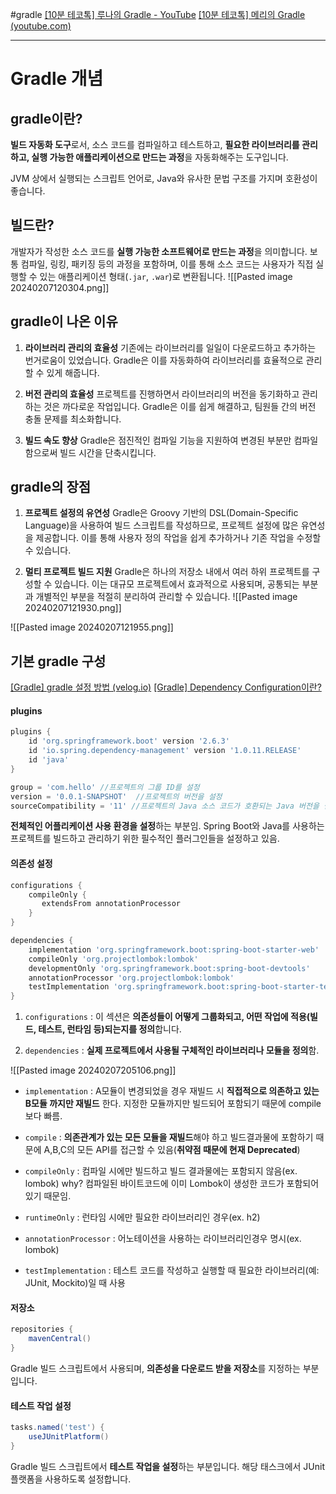 #gradle
[[10분 테코톡] 루나의 Gradle - YouTube](https://www.youtube.com/watch?v=ntOH2bWLWQs&ab_channel=%EC%9A%B0%EC%95%84%ED%95%9C%ED%85%8C%ED%81%AC)
[[10분 테코톡] 메리의 Gradle (youtube.com)](https://www.youtube.com/watch?v=V4knLFDG-ZM&ab_channel=%EC%9A%B0%EC%95%84%ED%95%9C%ED%85%8C%ED%81%AC)

-----

# Gradle 개념
## gradle이란?
**빌드 자동화 도구**로서, 소스 코드를 컴파일하고 테스트하고, **필요한 라이브러리를 관리하고, 실행 가능한 애플리케이션으로 만드는 과정**을 자동화해주는 도구입니다.

JVM 상에서 실행되는 스크립트 언어로, Java와 유사한 문법 구조를 가지며 호환성이 좋습니다.


## 빌드란?
개발자가 작성한 소스 코드를 **실행 가능한 소프트웨어로 만드는 과정**을 의미합니다. 
보통 컴파일, 링킹, 패키징 등의 과정을 포함하며, 이를 통해 소스 코드는 사용자가 직접 실행할 수 있는 애플리케이션 형태(`.jar`, `.war`)로 변환됩니다.
![[Pasted image 20240207120304.png]]


## gradle이 나온 이유
1. **라이브러리 관리의 효율성**
기존에는 라이브러리를 일일이 다운로드하고 추가하는 번거로움이 있었습니다. Gradle은 이를 자동화하여 라이브러리를 효율적으로 관리할 수 있게 해줍니다.

2. **버전 관리의 효율성**
프로젝트를 진행하면서 라이브러리의 버전을 동기화하고 관리하는 것은 까다로운 작업입니다. Gradle은 이를 쉽게 해결하고, 팀원들 간의 버전 충돌 문제를 최소화합니다.

3. **빌드 속도 향상**
Gradle은 점진적인 컴파일 기능을 지원하여 변경된 부분만 컴파일함으로써 빌드 시간을 단축시킵니다.


## gradle의 장점
1. **프로젝트 설정의 유연성**
Gradle은 Groovy 기반의 DSL(Domain-Specific Language)을 사용하여 빌드 스크립트를 작성하므로, 프로젝트 설정에 많은 유연성을 제공합니다. 이를 통해 사용자 정의 작업을 쉽게 추가하거나 기존 작업을 수정할 수 있습니다.

2. **멀티 프로젝트 빌드 지원**
Gradle은 하나의 저장소 내에서 여러 하위 프로젝트를 구성할 수 있습니다. 이는 대규모 프로젝트에서 효과적으로 사용되며, 공통되는 부분과 개별적인 부분을 적절히 분리하여 관리할 수 있습니다.
![[Pasted image 20240207121930.png]]

![[Pasted image 20240207121955.png]]


## 기본 gradle 구성
[[Gradle] gradle 설정 방법 (velog.io)](https://velog.io/@iniestar/gradle-tutorial)
[[Gradle] Dependency Configuration이란?](https://ttl-blog.tistory.com/1272)

#### plugins
```gradle
plugins {  
    id 'org.springframework.boot' version '2.6.3'  
    id 'io.spring.dependency-management' version '1.0.11.RELEASE'  
    id 'java'  
}

group = 'com.hello' //프로젝트의 그룹 ID를 설정
version = '0.0.1-SNAPSHOT'  //프로젝트의 버전을 설정
sourceCompatibility = '11' //프로젝트의 Java 소스 코드가 호환되는 Java 버전을 설정
```
**전체적인 어플리케이션 사용 환경을 설정**하는 부분임. 
Spring Boot와 Java를 사용하는 프로젝트를 빌드하고 관리하기 위한 필수적인 플러그인들을 설정하고 있음.


#### 의존성 설정
```gradle
configurations {  
    compileOnly {  
       extendsFrom annotationProcessor  
    }  
}

dependencies {  
    implementation 'org.springframework.boot:spring-boot-starter-web'  
    compileOnly 'org.projectlombok:lombok'  
    developmentOnly 'org.springframework.boot:spring-boot-devtools'  
    annotationProcessor 'org.projectlombok:lombok'  
    testImplementation 'org.springframework.boot:spring-boot-starter-test'  
}
```
1. `configurations` : 이 섹션은 **의존성들이 어떻게 그룹화되고, 어떤 작업에 적용(빌드, 테스트, 런타임 등)되는지를 정의**합니다.

2. `dependencies` : **실제 프로젝트에서 사용될 구체적인 라이브러리나 모듈을 정의**함. 

![[Pasted image 20240207205106.png]]
- `implementation` : A모듈이 변경되었을 경우 재빌드 시 **직접적으로 의존하고 있는 B모듈 까지만 재빌드** 한다. 지정한 모듈까지만 빌드되어 포함되기 때문에 compile보다 빠름.

- `compile` : **의존관계가 있는 모든 모듈을 재빌드**해야 하고 빌드결과물에 포함하기 때문에 A,B,C의 모든 API를 접근할 수 있음(**취약점 때문에 현재 Deprecated**)

- `compileOnly` : 컴파일 시에만 빌드하고 빌드 결과물에는 포함되지 않음(ex. lombok)
why? 컴파일된 바이트코드에 이미 Lombok이 생성한 코드가 포함되어 있기 때문임.

- `runtimeOnly` : 런타임 시에만 필요한 라이브러리인 경우(ex. h2)

- `annotationProcessor` : 어노테이션을 사용하는 라이브러리인경우 명시(ex. lombok)

- `testImplementation` : 테스트 코드를 작성하고 실행할 때 필요한 라이브러리(예: JUnit, Mockito)일 때 사용

#### 저장소
```gradle
repositories {  
    mavenCentral()  
}
```
Gradle 빌드 스크립트에서 사용되며, **의존성을 다운로드 받을 저장소**를 지정하는 부분입니다.

#### 테스트 작업 설정
```gradle
tasks.named('test') {  
    useJUnitPlatform()  
}
```
Gradle 빌드 스크립트에서 **테스트 작업을 설정**하는 부분입니다. 해당 태스크에서 JUnit 플랫폼을 사용하도록 설정합니다.